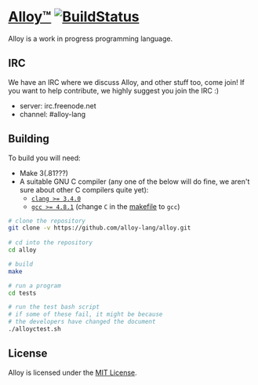 # [Alloy™](http://alloy-lang.github.io) [![BuildStatus](https://travis-ci.org/alloy-lang/alloy.svg?branch=master)](https://travis-ci.org/alloy-lang/alloy)
Alloy is a work in progress programming language.

## IRC
We have an IRC where we discuss Alloy, and other stuff too, come join! If you want to help contribute,
we highly suggest you join the IRC :)

* server: irc.freenode.net
* channel: #alloy-lang

## Building
To build you will need:

 - Make 3(.81???)
 - A suitable GNU C compiler (any one of the below will do fine, we aren't sure about other C compilers quite yet):
   - [`clang >= 3.4.0`](http://llvm.org/releases/download.html)
   - [`gcc >= 4.8.1`](https://gcc.gnu.org/) (change `C` in the [makefile](/Makefile) to `gcc`)

```bash
# clone the repository
git clone -v https://github.com/alloy-lang/alloy.git
    
# cd into the repository
cd alloy

# build
make

# run a program
cd tests

# run the test bash script
# if some of these fail, it might be because
# the developers have changed the document
./alloyctest.sh
```

## License
Alloy is licensed under the [MIT License](/LICENSE.md).
